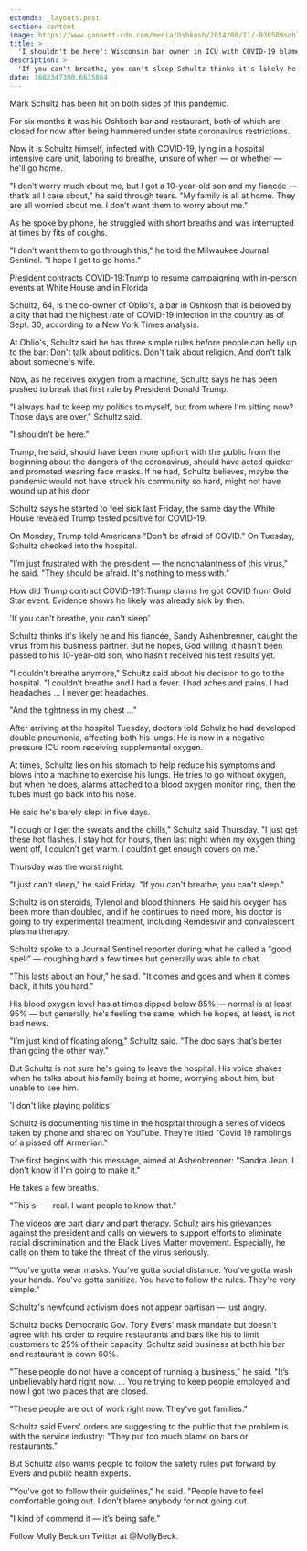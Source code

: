 ```yaml
--- 
extends: _layouts.post 
section: content 
image: https://www.gannett-cdn.com/media/Oshkosh/2014/08/11/-030509schlitzbeeroblioanw01.jpg20090306.jpg?crop=3872,2178,x0,y207&width=3200&height=1800&format=pjpg&auto=webp 
title: > 
  'I shouldn't be here': Wisconsin bar owner in ICU with COVID-19 blames Trump for out-of-control pandemic 
description: > 
  'If you can't breathe, you can't sleep'Schultz thinks it's likely he and his fiancée, Sandy Ashenbrenner, caught the virus from his business partner."I couldn’t breathe anymore," Schultz said about his decision to go to the hospital."I couldn’t breathe and I had a fever.At times, Schultz lies on his stomach to help reduce his symptoms and blows into a machine to exercise his lungs."If you can't breathe, you can't sleep." 
date: 1602347390.6635864 
--- 
```

Mark Schultz has been hit on both sides of this pandemic.

For six months it was his Oshkosh bar and restaurant, both of which are closed for now after being hammered under state coronavirus restrictions.

Now it is Schultz himself, infected with COVID-19, lying in a hospital intensive care unit, laboring to breathe, unsure of when — or whether — he'll go home.

"I don’t worry much about me, but I got a 10-year-old son and my fiancée — that’s all I care about," he said through tears. "My family is all at home. They are all worried about me. I don’t want them to worry about me."

As he spoke by phone, he struggled with short breaths and was interrupted at times by fits of coughs.

"I don’t want them to go through this," he told the Milwaukee Journal Sentinel. "I hope I get to go home."

President contracts COVID-19:Trump to resume campaigning with in-person events at White House and in Florida

Schultz, 64, is the co-owner of Oblio's, a bar in Oshkosh that is beloved by a city that had the highest rate of COVID-19 infection in the country as of Sept. 30, according to a New York Times analysis.

At Oblio's, Schultz said he has three simple rules before people can belly up to the bar: Don't talk about politics. Don't talk about religion. And don't talk about someone's wife.

Now, as he receives oxygen from a machine, Schultz says he has been pushed to break that first rule by President Donald Trump.

"I always had to keep my politics to myself, but from where I'm sitting now? Those days are over," Schultz said.

"I shouldn't be here."

Trump, he said, should have been more upfront with the public from the beginning about the dangers of the coronavirus, should have acted quicker and promoted wearing face masks. If he had, Schultz believes, maybe the pandemic would not have struck his community so hard, might not have wound up at his door.

Schultz says he started to feel sick last Friday, the same day the White House revealed Trump tested positive for COVID-19.

On Monday, Trump told Americans "Don't be afraid of COVID." On Tuesday, Schultz checked into the hospital.

"I’m just frustrated with the president — the nonchalantness of this virus," he said. "They should be afraid. It's nothing to mess with."

How did Trump contract COVID-19?:Trump claims he got COVID from Gold Star event. Evidence shows he likely was already sick by then.

'If you can't breathe, you can't sleep'

Schultz thinks it's likely he and his fiancée, Sandy Ashenbrenner, caught the virus from his business partner. But he hopes, God willing, it hasn't been passed to his 10-year-old son, who hasn't received his test results yet.

"I couldn’t breathe anymore," Schultz said about his decision to go to the hospital. "I couldn’t breathe and I had a fever. I had aches and pains. I had headaches … I never get headaches.

"And the tightness in my chest ..."

After arriving at the hospital Tuesday, doctors told Schulz he had developed double pneumonia, affecting both his lungs. He is now in a negative pressure ICU room receiving supplemental oxygen.

At times, Schultz lies on his stomach to help reduce his symptoms and blows into a machine to exercise his lungs. He tries to go without oxygen, but when he does, alarms attached to a blood oxygen monitor ring, then the tubes must go back into his nose.

He said he's barely slept in five days.

"I cough or I get the sweats and the chills," Schultz said Thursday. "I just get these hot flashes. I stay hot for hours, then last night when my oxygen thing went off, I couldn’t get warm. I couldn’t get enough covers on me."

Thursday was the worst night.

"I just can't sleep," he said Friday. "If you can't breathe, you can't sleep."

Schultz is on steroids, Tylenol and blood thinners. He said his oxygen has been more than doubled, and if he continues to need more, his doctor is going to try experimental treatment, including Remdesivir and convalescent plasma therapy.

Schultz spoke to a Journal Sentinel reporter during what he called a "good spell” — coughing hard a few times but generally was able to chat.

"This lasts about an hour," he said. "It comes and goes and when it comes back, it hits you hard."

His blood oxygen level has at times dipped below 85% — normal is at least 95% — but generally, he's feeling the same, which he hopes, at least, is not bad news.

"I’m just kind of floating along," Schultz said. "The doc says that’s better than going the other way."

But Schultz is not sure he's going to leave the hospital. His voice shakes when he talks about his family being at home, worrying about him, but unable to see him.

'I don't like playing politics'

Schultz is documenting his time in the hospital through a series of videos taken by phone and shared on YouTube. They're titled "Covid 19 ramblings of a pissed off Armenian."

The first begins with this message, aimed at Ashenbrenner: "Sandra Jean. I don't know if I'm going to make it."

He takes a few breaths.

"This s---- real. I want people to know that."

The videos are part diary and part therapy. Schulz airs his grievances against the president and calls on viewers to support efforts to eliminate racial discrimination and the Black Lives Matter movement. Especially, he calls on them to take the threat of the virus seriously.

"You’ve gotta wear masks. You've gotta social distance. You've gotta wash your hands. You've gotta sanitize. You have to follow the rules. They're very simple."

Schultz's newfound activism does not appear partisan — just angry.

Schultz backs Democratic Gov. Tony Evers' mask mandate but doesn't agree with his order to require restaurants and bars like his to limit customers to 25% of their capacity. Schultz said business at both his bar and restaurant is down 60%.

"These people do not have a concept of running a business," he said. "It’s unbelievably hard right now. ... You're trying to keep people employed and now I got two places that are closed.

"These people are out of work right now. They’ve got families."

Schultz said Evers' orders are suggesting to the public that the problem is with the service industry: "They put too much blame on bars or restaurants."

But Schultz also wants people to follow the safety rules put forward by Evers and public health experts.

"You've got to follow their guidelines," he said. "People have to feel comfortable going out. I don’t blame anybody for not going out.

"I kind of commend it — it’s being safe."

Follow Molly Beck on Twitter at @MollyBeck.